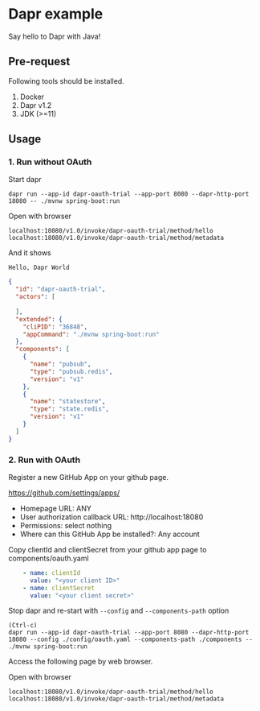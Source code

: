 # Dapr example
Say hello to Dapr with Java!

## Pre-request

Following tools should be installed.

1. Docker
2. Dapr v1.2
3. JDK (>=11)

## Usage

### 1. Run without OAuth

Start dapr
```
dapr run --app-id dapr-oauth-trial --app-port 8080 --dapr-http-port 18080 -- ./mvnw spring-boot:run
```

Open with browser
```
localhost:18080/v1.0/invoke/dapr-oauth-trial/method/hello
localhost:18080/v1.0/invoke/dapr-oauth-trial/method/metadata
```

And it shows
```
Hello, Dapr World
```
```json
{
  "id": "dapr-oauth-trial",
  "actors": [
    
  ],
  "extended": {
    "cliPID": "36848",
    "appCommand": "./mvnw spring-boot:run"
  },
  "components": [
    {
      "name": "pubsub",
      "type": "pubsub.redis",
      "version": "v1"
    },
    {
      "name": "statestore",
      "type": "state.redis",
      "version": "v1"
    }
  ]
}
```

### 2. Run with OAuth

Register a new GitHub App on your github page.

https://github.com/settings/apps/

- Homepage URL: ANY
- User authorization callback URL: http://localhost:18080
- Permissions: select nothing
- Where can this GitHub App be installed?: Any account

Copy clientId and clientSecret from your github app page to components/oauth.yaml
```yaml
    - name: clientId
      value: "<your client ID>"
    - name: clientSecret
      value: "<your client secret>"
```

Stop dapr and re-start with `--config` and `--components-path` option
```
(Ctrl-c)
dapr run --app-id dapr-oauth-trial --app-port 8080 --dapr-http-port 18080 --config ./config/oauth.yaml --components-path ./components -- ./mvnw spring-boot:run
```

Access the following page by web browser.

Open with browser
```
localhost:18080/v1.0/invoke/dapr-oauth-trial/method/hello
localhost:18080/v1.0/invoke/dapr-oauth-trial/method/metadata
```
